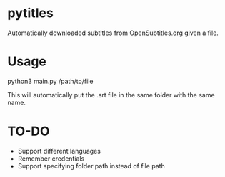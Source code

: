 # pytitles
Automatically downloaded subtitles from OpenSubtitles.org given a file.

# Usage
python3 main.py /path/to/file

This will automatically put the .srt file in the same folder with the same name.

# TO-DO
* Support different languages
* Remember credentials
* Support specifying folder path instead of file path
